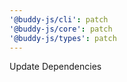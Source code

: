 ```yaml
---
'@buddy-js/cli': patch
'@buddy-js/core': patch
'@buddy-js/types': patch
---
```


Update Dependencies
